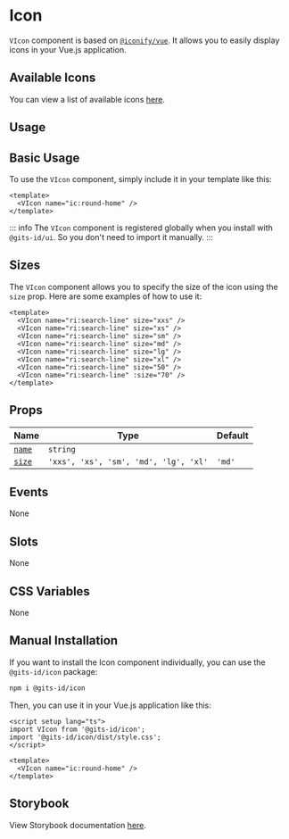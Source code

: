 # Icon

`VIcon` component is based on [`@iconify/vue`](https://docs.iconify.design/icon-components/vue/). It allows you to easily display icons in your Vue.js application.

## Available Icons

You can view a list of available icons [here](https://icones.js.org/).

## Usage

## Basic Usage

To use the `VIcon` component, simply include it in your template like this:

<LivePreview src="components-icon--default" height="100">

```vue
<template>
  <VIcon name="ic:round-home" />
</template>
```

</LivePreview>

::: info
The `VIcon` component is registered globally when you install with `@gits-id/ui`. So you don't need to import it manually.
:::

## Sizes

The `VIcon` component allows you to specify the size of the icon using the `size` prop. Here are some examples of how to use it:

<LivePreview src="components-icon--sizes" height="100" >

```vue
<template>
  <VIcon name="ri:search-line" size="xxs" />
  <VIcon name="ri:search-line" size="xs" />
  <VIcon name="ri:search-line" size="sm" />
  <VIcon name="ri:search-line" size="md" />
  <VIcon name="ri:search-line" size="lg" />
  <VIcon name="ri:search-line" size="xl" />
  <VIcon name="ri:search-line" size="50" />
  <VIcon name="ri:search-line" :size="70" />
</template>
```

</LivePreview>

## Props

| Name            | Type                                  | Default |
| --------------- | ------------------------------------- | ------- |
| [`name`](#name) | `string`                              | ` `     |
| [`size`](#size) | `'xxs', 'xs', 'sm', 'md', 'lg', 'xl'` | `'md'`  |

## Events

None

## Slots

None

## CSS Variables

None

## Manual Installation

If you want to install the Icon component individually, you can use the `@gits-id/icon` package:

```bash
npm i @gits-id/icon
```

Then, you can use it in your Vue.js application like this:

```vue
<script setup lang="ts">
import VIcon from '@gits-id/icon';
import '@gits-id/icon/dist/style.css';
</script>

<template>
  <VIcon name="ic:round-home" />
</template>
```

## Storybook

View Storybook documentation [here](https://gits-ui.web.app/?path=/story/components-icon--default).
